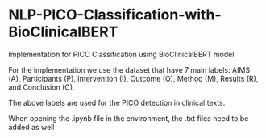 # NLP-PICO-Classification-with-BioClinicalBERT
Implementation for PICO Classification using BioClinicalBERT model


For the implementation we use the dataset that have 7 main labels: AIMS (A), Participants (P), Intervention (I), Outcome (O), Method (M), Results (R), and Conclusion (C). 

The above labels are used for the PICO detection in clinical texts. 

When opening the .ipynb file in the environment, the .txt files need to be added as well
